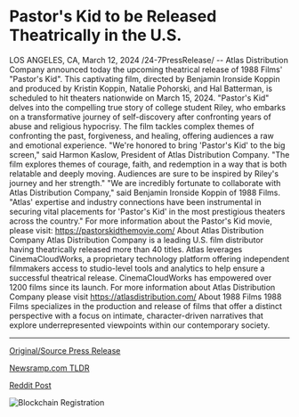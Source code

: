 # Pastor's Kid to be Released Theatrically in the U.S.

LOS ANGELES, CA, March 12, 2024 /24-7PressRelease/ -- Atlas Distribution Company announced today the upcoming theatrical release of 1988 Films' "Pastor's Kid". This captivating film, directed by Benjamin Ironside Koppin and produced by Kristin Koppin, Natalie Pohorski, and Hal Batterman, is scheduled to hit theaters nationwide on March 15, 2024.  "Pastor's Kid" delves into the compelling true story of college student Riley, who embarks on a transformative journey of self-discovery after confronting years of abuse and religious hypocrisy. The film tackles complex themes of confronting the past, forgiveness, and healing, offering audiences a raw and emotional experience.  "We're honored to bring 'Pastor's Kid' to the big screen," said Harmon Kaslow, President of Atlas Distribution Company. "The film explores themes of courage, faith, and redemption in a way that is both relatable and deeply moving. Audiences are sure to be inspired by Riley's journey and her strength."  "We are incredibly fortunate to collaborate with Atlas Distribution Company," said Benjamin Ironside Koppin of 1988 Films. "Atlas' expertise and industry connections have been instrumental in securing vital placements for 'Pastor's Kid' in the most prestigious theaters across the country."  For more information about the Pastor's Kid movie, please visit: https://pastorskidthemovie.com/  About Atlas Distribution Company Atlas Distribution Company is a leading U.S. film distributor having theatrically released more than 40 titles. Atlas leverages CinemaCloudWorks, a proprietary technology platform offering independent filmmakers access to studio-level tools and analytics to help ensure a successful theatrical release. CinemaCloudWorks has empowered over 1200 films since its launch. For more information about Atlas Distribution Company please visit https://atlasdistribution.com/  About 1988 Films 1988 Films specializes in the production and release of films that offer a distinct perspective with a focus on intimate, character-driven narratives that explore underrepresented viewpoints within our contemporary society. 

---

[Original/Source Press Release](https://www.24-7pressrelease.com/press-release/509181/pastors-kid-to-be-released-theatrically-in-the-us)
                    

[Newsramp.com TLDR](None) 



[Reddit Post](https://www.reddit.com/r/Lifestyle_Culture/comments/1bcr6fw/atlas_distribution_company_announces_theatrical/) 



![Blockchain Registration](https://cdn.newsramp.app/24-7PressRelease/qrcode/243/12/ovalUP9U.webp)